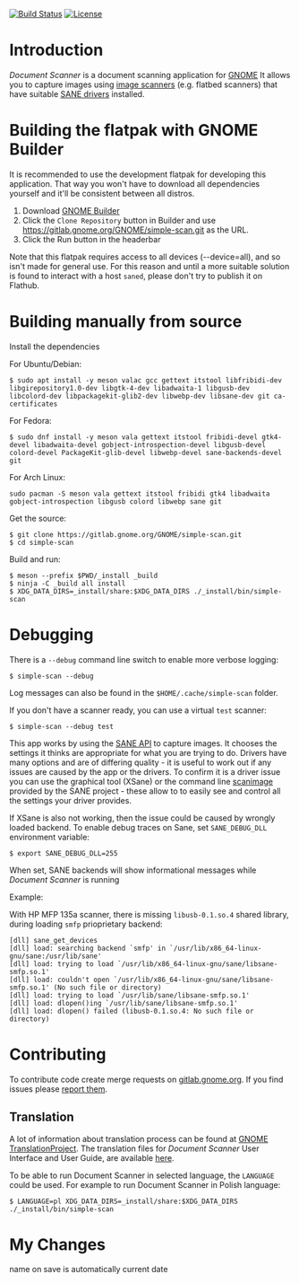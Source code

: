 [![Build Status](https://gitlab.gnome.org/GNOME/simple-scan/badges/master/build.svg)](https://gitlab.gnome.org/GNOME/simple-scan/pipelines)
[![License](https://img.shields.io/badge/License-GPL%20v3-blue.svg)](https://gitlab.gnome.org/GNOME/simple-scan/blob/master/COPYING)

# Introduction

*Document Scanner* is a document scanning application for [GNOME](https://www.gnome.org/)
It allows you to capture images using [image scanners](https://en.wikipedia.org/wiki/Image_scanner)
(e.g. flatbed scanners) that have suitable [SANE drivers](http://sane-project.org/) installed.

# Building the flatpak with GNOME Builder

It is recommended to use the development flatpak for developing this application.
That way you won't have to download all dependencies yourself and it'll be consistent between all distros.

1. Download [GNOME Builder](https://flathub.org/apps/details/org.gnome.Builder)
2. Click the `Clone Repository` button in Builder and use https://gitlab.gnome.org/GNOME/simple-scan.git as the URL.
3. Click the Run button in the headerbar

Note that this flatpak requires access to all devices (--device=all), and so isn't made for general use.
For this reason and until a more suitable solution is found to interact with a host `saned`, please don't
try to publish it on Flathub.

# Building manually from source

Install the dependencies

For Ubuntu/Debian:
```
$ sudo apt install -y meson valac gcc gettext itstool libfribidi-dev libgirepository1.0-dev libgtk-4-dev libadwaita-1 libgusb-dev libcolord-dev libpackagekit-glib2-dev libwebp-dev libsane-dev git ca-certificates

```

For Fedora:
```
$ sudo dnf install -y meson vala gettext itstool fribidi-devel gtk4-devel libadwaita-devel gobject-introspection-devel libgusb-devel colord-devel PackageKit-glib-devel libwebp-devel sane-backends-devel git
```

For Arch Linux:
```
sudo pacman -S meson vala gettext itstool fribidi gtk4 libadwaita gobject-introspection libgusb colord libwebp sane git

```

Get the source:
```
$ git clone https://gitlab.gnome.org/GNOME/simple-scan.git
$ cd simple-scan
```

Build and run:
```
$ meson --prefix $PWD/_install _build
$ ninja -C _build all install
$ XDG_DATA_DIRS=_install/share:$XDG_DATA_DIRS ./_install/bin/simple-scan
```

# Debugging

There is a `--debug` command line switch to enable more verbose logging:
```
$ simple-scan --debug
```

Log messages can also be found in the `$HOME/.cache/simple-scan` folder.

If you don't have a scanner ready, you can use a virtual `test` scanner:
```
$ simple-scan --debug test
```

This app works by using the [SANE API](http://sane-project.org/html/) to
capture images. It chooses the settings it thinks are appropriate for what you
are trying to do. Drivers have many options and are of differing quality - it
is useful to work out if any issues are caused by the app or the drivers. To
confirm it is a driver issue you can use the graphical tool (XSane) or the
command line
[scanimage](http://www.sane-project.org/man/scanimage.1.html) provided
by the SANE project - these allow to to easily see and control all the
settings your driver provides.

If XSane is also not working, then the issue could be caused by wrongly
loaded backend. To enable debug traces on Sane, set `SANE_DEBUG_DLL`
environment variable:

```
$ export SANE_DEBUG_DLL=255
```

When set, SANE backends will show informational messages while
*Document Scanner* is running

Example:

With HP MFP 135a scanner, there is missing `libusb-0.1.so.4`
shared library, during loading `smfp` prioprietary backend:

```
[dll] sane_get_devices
[dll] load: searching backend `smfp' in `/usr/lib/x86_64-linux-gnu/sane:/usr/lib/sane'
[dll] load: trying to load `/usr/lib/x86_64-linux-gnu/sane/libsane-smfp.so.1'
[dll] load: couldn't open `/usr/lib/x86_64-linux-gnu/sane/libsane-smfp.so.1' (No such file or directory)
[dll] load: trying to load `/usr/lib/sane/libsane-smfp.so.1'
[dll] load: dlopen()ing `/usr/lib/sane/libsane-smfp.so.1'
[dll] load: dlopen() failed (libusb-0.1.so.4: No such file or directory)
```

# Contributing

To contribute code create merge requests on
[gitlab.gnome.org](https://gitlab.gnome.org/GNOME/simple-scan). If you
find issues please [report them](https://gitlab.gnome.org/GNOME/simple-scan/issues).

## Translation

A lot of information about translation process can be found at
[GNOME TranslationProject](https://wiki.gnome.org/TranslationProject/).
The translation files for *Document Scanner* User Interface and User Guide,
are available [here](https://l10n.gnome.org/module/simple-scan/).

To be able to run Document Scanner in selected language, the `LANGUAGE` could be used.
For example to run Document Scanner in Polish language:

```
$ LANGUAGE=pl XDG_DATA_DIRS=_install/share:$XDG_DATA_DIRS ./_install/bin/simple-scan
```
# My Changes
name on save is automatically current date
